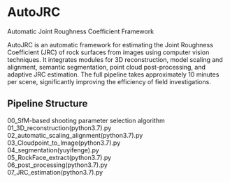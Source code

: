 # AutoJRC
Automatic Joint Roughness Coefficient Framework

AutoJRC is an automatic framework for estimating the Joint Roughness Coefficient (JRC) of rock surfaces from images using computer vision techniques. It integrates modules for 3D reconstruction, model scaling and alignment, semantic segmentation, point cloud post-processing, and adaptive JRC estimation. The full pipeline takes approximately 10 minutes per scene, significantly improving the efficiency of field investigations.

## Pipeline Structure

00_SfM-based shooting parameter selection algorithm  
01_3D_reconstruction(python3.7).py  
02_automatic_scaling_alignment(python3.7).py  
03_Cloudpoint_to_Image(python3.7).py  
04_segmentation(yuyifenge).py  
05_RockFace_extract(python3.7).py  
06_post_processing(python3.7).py  
07_JRC_estimation(python3.7).py  
